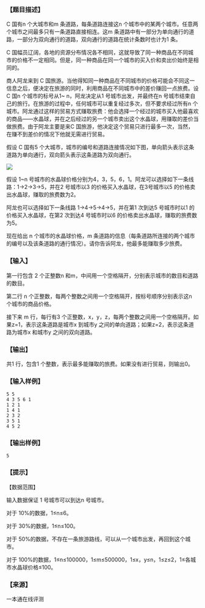 ### 【题目描述】

C 国有n 个大城市和m 条道路，每条道路连接这n 个城市中的某两个城市。任意两个城市之间最多只有一条道路直接相连。这m 条道路中有一部分为单向通行的道路，一部分为双向通行的道路，双向通行的道路在统计条数时也计为1 条。

C 国幅员辽阔，各地的资源分布情况各不相同，这就导致了同一种商品在不同城市的价格不一定相同。但是，同一种商品在同一个城市的买入价和卖出价始终是相同的。

商人阿龙来到 C 国旅游。当他得知同一种商品在不同城市的价格可能会不同这一信息之后，便决定在旅游的同时，利用商品在不同城市中的差价赚回一点旅费。设C 国n 个城市的标号从1~ n，阿龙决定从1 号城市出发，并最终在n 号城市结束自己的旅行。在旅游的过程中，任何城市可以重复经过多次，但不要求经过所有n 个城市。阿龙通过这样的贸易方式赚取旅费：他会选择一个经过的城市买入他最喜欢的商品——水晶球，并在之后经过的另一个城市卖出这个水晶球，用赚取的差价当做旅费。由于阿龙主要是来C 国旅游，他决定这个贸易只进行最多一次，当然，在赚不到差价的情况下他就无需进行贸易。

假设 C 国有5 个大城市，城市的编号和道路连接情况如下图，单向箭头表示这条道路为单向通行，双向箭头表示这条道路为双向通行。

![](pic/1501.gif)

假设 1~n 号城市的水晶球价格分别为4，3，5，6，1。阿龙可以选择如下一条线路：1->2->3->5，并在2 号城市以3 的价格买入水晶球，在3号城市以5 的价格卖出水晶球，赚取的旅费数为2。

阿龙也可以选择如下一条线路 1->4->5->4->5，并在第1 次到达5 号城市时以1 的价格买入水晶球，在第2 次到达4 号城市时以6 的价格卖出水晶球，赚取的旅费数为5。

现在给出 n 个城市的水晶球价格，m 条道路的信息（每条道路所连接的两个城市的编号以及该条道路的通行情况）。请你告诉阿龙，他最多能赚取多少旅费。

### 【输入】

第一行包含 2 个正整数n 和m，中间用一个空格隔开，分别表示城市的数目和道路的数目。

第二行 n 个正整数，每两个整数之间用一个空格隔开，按标号顺序分别表示这n 个城市的商品价格。

接下来 m 行，每行有3 个正整数，x，y，z，每两个整数之间用一个空格隔开。如果z=1，表示这条道路是城市x 到城市y 之间的单向道路；如果z=2，表示这条道路为城市x 和城市y 之间的双向道路。

### 【输出】

共1 行，包含1 个整数，表示最多能赚取的旅费。如果没有进行贸易，则输出0。

### 【输入样例】

```
5 5
4 3 5 6 1
1 2 1
1 4 1
2 3 2
3 5 1
4 5 2
```

### 【输出样例】

```
5
```

### 【提示】

【数据范围】

输入数据保证 1 号城市可以到达n 号城市。

对于 10%的数据，1≤n≤6。

对于 30%的数据，1≤n≤100。

对于 50%的数据，不存在一条旅游路线，可以从一个城市出发，再回到这个城市。

对于 100%的数据，1≤n≤100000，1≤m≤500000，1≤x，y≤n，1≤z≤2，1≤各城市水晶球价格≤100。


 ### 【来源】

 一本通在线评测 
